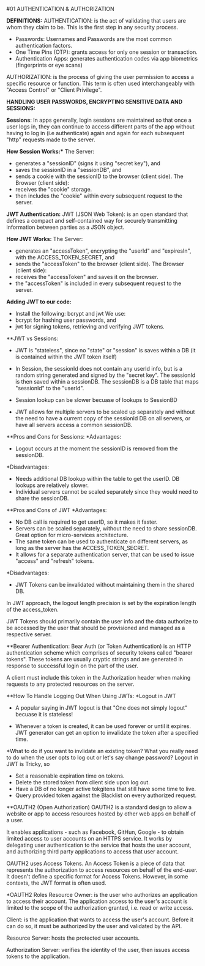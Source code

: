 #01 AUTHENTICATION & AUTHORIZATION

**DEFINITIONS:**
AUTHENTICATION: is the act of validating that users are whom they claim to be. This is the first step in any security process.

- Passwords: Usernames and Passwords are the most common authentication factors.
- One Time Pins (OTP): grants access for only one session or transaction.
- Authentication Apps: generates authentication codes via app biometrics (fingerprints or eye scans)

AUTHORIZATION: is the process of giving the user permission to access a specific resource or function. This term is often used interchangeably with "Access Control" or "Client Privilege".

**HANDLING USER PASSWORDS, ENCRYPTING SENSITIVE DATA AND SESSIONS:**

**Sessions**:
In apps generally, login sessions are maintained so that once a user logs in, they can continue to access different parts of the app without having to log in (i.e authenticate) again and again for each subsequent "http" requests made to the server.

**How Session Works:\***
The Server:

- generates a "sessionID" (signs it using "secret key"), and
- saves the sessionID in a "sessionDB", and
- sends a cookie with the sessionID to the browser (client side).
  The Browser (client side):
- receives the "cookie" storage.
- then includes the "cookie" within every subsequent request to the server.

**JWT Authentication:**
JWT (JSON Web Token): is an open standard that defines a compact and self-contained way for securely transmitting information between parties as a JSON object.

**How JWT Works:**
The Server:

- generates an "accessToken", encrypting the "userId" and "expiresIn", with the ACCESS_TOKEN_SECRET, and
- sends the "accessToken" to the browser (client side).
  The Browser (client side):
- receives the "accessToken" and saves it on the browser.
- the "accessToken" is included in every subsequent request to the server.

**Adding JWT to our code:**

- Install the following: bcrypt and jwt
  We use:
- bcrypt for hashing user passwords, and
- jwt for signing tokens, retrieving and verifying JWT tokens.

\*\*JWT vs Sessions:

- JWT is "stateless", since no "state" or "session" is saves within a DB (it is contained within the JWT token itself)
- In Session, the sessionId does not contain any userId info, but is a random string generated and signed by the "secret key". The sessionId is then saved within a sessionDB. The sessionDB is a DB table that maps "sessionId" to the "userId".

- Session lookup can be slower becuase of lookups to SessionBD
- JWT allows for multiple servers to be scaled up separately and without the need to have a current copy of the sessionId DB on all servers, or have all servers access a common sessionDB.

\**Pros and Cons for Sessions:
*Advantages:

- Logout occurs at the moment the sessionID is removed from the sessionDB.

\*Disadvantages:

- Needs additional DB lookup within the table to get the userID. DB lookups are relatively slower.
- Individual servers cannot be scaled separately since they would need to share the sessionDB.

\**Pros and Cons of JWT
*Advantages:

- No DB call is required to get userID, so it makes it faster.
- Servers can be scaled separately, without the need to share sessionDB. Great option for micro-services architecture.
- The same token can be used to authenticate on different servers, as long as the server has the ACCESS_TOKEN_SECRET.
- It allows for a separate authentication server, that can be used to issue "access" and "refresh" tokens.

\*Disadvantages:

- JWT Tokens can be invalidated without maintaining them in the shared DB.

In JWT approach, the logout length precision is set by the expiration length of the access_token.

JWT Tokens should primarily contain the user info and the data authorize to be accessed by the user that should be provisioned and managed as a respective server.

\*\*Bearer Authentication:
Bear Auth (or Token Authentication) is an HTTP authentication scheme which comprises of security tokens called "bearer tokens". These tokens are usually cryptic strings and are generated in response to successful login on the part of the user.

A client must include this token in the Authorization header when making requests to any protected resources on the server.

\**How To Handle Logging Out When Using JWTs:
*Logout in JWT

- A popular saying in JWT logout is that "One does not simply logout" becuase it is stateless!

- Whenever a token is created, it can be used forever or until it expires. JWT generator can get an option to invalidate the token after a specified time.

\*What to do if you want to invlidate an existing token? What you really need to do when the user opts to log out or let's say change password?
Logout in JWT is Tricky, so

- Set a reasonable expiration time on tokens.
- Delete the stored token from client side upon log out.
- Have a DB of no longer active tokgitens that still have some time to live.
- Query provided token against the Blacklist on every authorized request.

\*\*OAUTH2 (Open Authorization)
OAUTH2 is a standard design to allow a website or app to access resources hosted by other web apps on behalf of a user.

It enables applications - such as Facebook, GitHun, Google - to obtain limited access to user accounts on an HTTPS service. It works by delegating user authentication to the service that hosts the user account, and authorizing third party applications to access that user account.

OAUTH2 uses Access Tokens. An Access Token is a piece of data that represents the authorization to access resources on behalf of the end-user. It doesn't define a specific format for Access Tokens. However, in some contexts, the JWT format is often used.

\*OAUTH2 Roles
Resource Owner: is the user who authorizes an application to access their account. The application access to the user's account is limited to the scope of the authorization granted, i.e. read or write access.

Client: is the application that wants to access the user's account. Before it can do so, it must be authorized by the user and validated by the API.

Resource Server: hosts the protected user accounts.

Authorization Server: verifies the identity of the user, then issues access tokens to the application.

